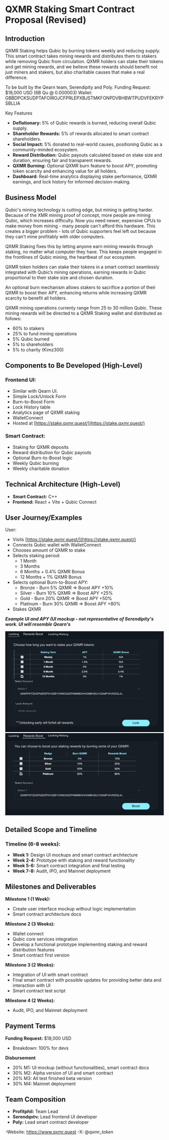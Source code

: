 # QXMR Staking Smart Contract Proposal (Revised)

## Introduction

QXMR Staking helps Qubic by burning tokens weekly and reducing supply. This smart contract takes mining rewards and distributes them to stakers while removing Qubic from circulation. QXMR holders can stake their tokens and get mining rewards, and we believe these rewards should benefit not just miners and stakers, but also charitable causes that make a real difference.

To be built by the Qearn team, Serendipity and Poly.
Funding Request: $18,000 USD (6B Qu @ 0.000003)
Wallet: GBBDPCKSUDPTAFOIROJCFPRLEPXBJSTMKFONPDVBHBWTPUDVFEKRYPSBLLIA

Key Features

- **Deflationary:** 5% of Qubic rewards is burned, reducing overall Qubic supply.
- **Shareholder Rewards:** 5% of rewards allocated to smart contract shareholders.
- **Social Impact:** 5% donated to real-world causes, positioning Qubic as a community-minded ecosystem.
- **Reward Distribution:** Qubic payouts calculated based on stake size and duration, ensuring fair and transparent rewards.
- **QXMR Burning:** Optional QXMR burn feature to boost APY, promoting token scarcity and enhancing value for all holders.
- **Dashboard:** Real-time analytics displaying stake performance, QXMR earnings, and lock history for informed decision-making.

## Business Model

Qubic's mining technology is cutting edge, but mining is getting harder. Because of the XMR mining proof of concept, more people are mining Qubic, which increases difficulty. Now you need newer, expensive CPUs to make money from mining - many people can't afford this hardware. This creates a bigger problem - lots of Qubic supporters feel left out because they can't mine profitably with older computers.

QXMR Staking fixes this by letting anyone earn mining rewards through staking, no matter what computer they have. This keeps people engaged in the frontlines of Qubic mining, the heartbeat of our ecosystem.

QXMR token holders can stake their tokens in a smart contract seamlessly integrated with Qubic’s mining operations, earning rewards in Qubic proportional to their stake size and chosen duration.

An optional burn mechanism allows stakers to sacrifice a portion of their QXMR to boost their APY, enhancing returns while increasing QXMR scarcity to benefit all holders.

QXMR mining operations currenty range from 25 to 30 million Qubic. These mining rewards will be directed to a QXMR Staking wallet and distributed as follows:
- 60% to stakers
- 25% to fund mining operations
- 5% Qubic burned
- 5% to shareholders
- 5% to charity (Kimz300)

## Components to Be Developed (High-Level)

### Frontend UI:
- Similar with Qearn UI.
- Simple Lock/Unlock Form
- Burn-to-Boost Form
- Lock History table
- Analytics page of QXMR staking
- WalletConnect
- Hosted at [https://stake.qxmr.quest/](https://stake.qxmr.quest/)

### Smart Contract:
- Staking for QXMR deposits
- Reward distribution for Qubic payouts
- Optional Burn-to-Boost logic
- Weekly Qubic burning
- Weekly charitable donation

## Technical Architecture (High-Level)
- **Smart Contract:** C++
- **Frontend:** React + Vite + Qubic Connect

## User Journey/Examples

User:
- Visits [https://stake.qxmr.quest/](https://stake.qxmr.quest/)
- Connects Qubic wallet with WalletConnect
- Chooses amount of QXMR to stake
- Selects staking period:
  - 1 Month
  - 3 Months
  - 6 Months + 0.4% QXMR Bonus
  - 12 Months + 1% QXMR Bonus
- Selects optional Burn-to-Boost APY:
  - Bronze - Burn 5% QXMR ⇒ Boost APY +10%
  - Silver - Burn 10% QXMR ⇒ Boost APY +25%
  - Gold - Burn 20% QXMR ⇒ Boost APY +50%
  - Platinum - Burn 30% QXMR ⇒ Boost APY +80%
- Stakes QXMR

***Example UI and APY (UI mockup - not representative of Serendipity's work. UI will resemble Qearn's***

![QXMR Staking Options](staking%20qxmr.png)
![QXMR Rewards Boost](rewards%20boost.png)

## Detailed Scope and Timeline

### Timeline (6-8 weeks):
- **Week 1:** Design UI mockups and smart contract architecture
- **Week 2-4:** Prototype with staking and reward functionality
- **Week 5-6:** Smart contract integration and final testing
- **Week 7-8:** Audit, IPO, and Mainnet deployment

## Milestones and Deliverables

**Milestone 1 (1 Week):**
- Create user interface mockup without logic implementation
- Smart contract architecture docs

**Milestone 2 (3 Weeks):**
- Wallet connect
- Qubic core services integration
- Develop a functional prototype implementing staking and reward distribution features
- Smart contract first version

**Milestone 3 (2 Weeks):**
- Integration of UI with smart contract
- Final smart contract with possible updates for providing better data and interaction with UI
- Smart contract test script

**Milestone 4 (2 Weeks):**
- Audit, IPO, and Mainnet deployment

## Payment Terms

**Funding Request:** $18,000 USD
- Breakdown: 100% for devs

**Disbursement**
- 20% M1: UI mockup (without functionalities), smart contract docs
- 30% M2: Alpha version of UI and smart contract
- 20% M3: All test finished beta version
- 30% M4: Mainnet deployment

## Team Composition

- **Profitphil:** Team Lead
- **Serendıpıtч:** Lead frontend UI developer
- **Poly:** Lead smart contract developer

-Website: https://www.qxmr.quest
-X: @_qxmr_token_
